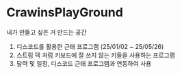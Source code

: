 # CrawinsPlayGround
 내가 만들고 싶은 거 만드는 공간
1. 디스코드를 활용한 근태 프로그램 (25/01/02 ~ 25/05/26)
2. 스트림 덱 처럼 키보드에 잘 쓰지 않는 키들을 사용하는 프로그램
3. 달력 및 일정, 디스코드 근태 프로그램과 연동하여 사용

